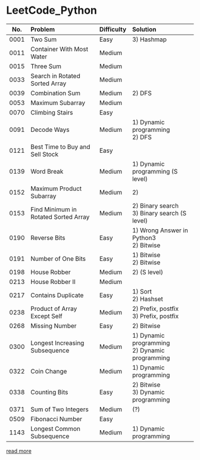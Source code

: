 # LeetCode_Python

| No.  | Problem  | Difficulty | Solution  |
| ----- |:----- |:----- |:----- |
| 0001 | Two Sum | Easy | 3) Hashmap |
| 0011 | Container With Most Water | Medium |  |
| 0015 | Three Sum | Medium |  |
| 0033 | Search in Rotated Sorted Array | Medium |  |
| 0039 | Combination Sum | Medium | 2) DFS |
| 0053 | Maximum Subarray | Medium |  |
| 0070 | Climbing Stairs | Easy |  |
| 0091 | Decode Ways | Medium | 1) Dynamic programming <br> 2) DFS |
| 0121 | Best Time to Buy and Sell Stock | Easy |  |
| 0139 | Word Break | Medium | 1) Dynamic programming (S level) |
| 0152 | Maximum Product Subarray | Medium | 2)  |
| 0153 | Find Minimum in Rotated Sorted Array | Medium | 2) Binary search <br> 3) Binary search (S level) |
| 0190 | Reverse Bits | Easy | 1) Wrong Answer in Python3 <br> 2) Bitwise |
| 0191 | Number of One Bits | Easy | 1) Bitwise <br> 2) Bitwise |
| 0198 | House Robber | Medium | 2) (S level) |
| 0213 | House Robber II | Medium |  |
| 0217 | Contains Duplicate | Easy | 1) Sort <br> 2) Hashset |
| 0238 | Product of Array Except Self | Medium | 2) Prefix, postfix <br> 3) Prefix, postfix |
| 0268 | Missing Number | Easy | 2) Bitwise |
| 0300 | Longest Increasing Subsequence | Medium | 1) Dynamic programming <br> 2) Dynamic programming |
| 0322 | Coin Change | Medium | 1) Dynamic programming |
| 0338 | Counting Bits | Easy | 2) Bitwise <br> 3) Dynamic programming |
| 0371 | Sum of Two Integers | Medium | (?) |
| 0509 | Fibonacci Number | Easy |  |
| 1143 | Longest Common Subsequence | Medium | 1) Dynamic programming |

[read more](https://hackmd.io/HNTS1fpvRtqjpGlUiQEV3g)
